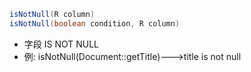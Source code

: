 ```java
isNotNull(R column)
isNotNull(boolean condition, R column)
```

- 字段 IS NOT NULL
- 例: isNotNull(Document::getTitle)--->title is not null
